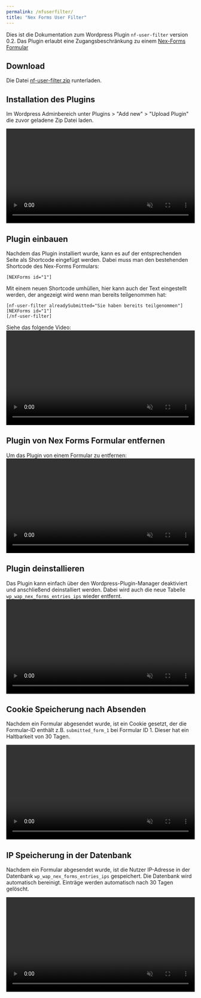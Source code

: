 ```yaml
---
permalink: /nfuserfilter/
title: "Nex Forms User Filter"
---
```


Dies ist die Dokumentation zum Wordpress Plugin `nf-user-filter` version 0.2. Das Plugin erlaubt eine Zugangsbeschränkung zu einem
<a target="_blank" rel="noopener noreferrer" href="https://de.wordpress.org/plugins/nex-forms-express-wp-form-builder/">Nex-Forms Formular</a>

## Download

Die Datei
<a target="_blank" rel="noopener noreferrer" href="../assets/releases/nf-user-filter/nf-user-filter.zip">nf-user-filter.zip</a>
runterladen.

## Installation des Plugins

Im Wordpress Adminbereich unter Plugins > "Add new" > "Upload Plugin" die zuvor geladene Zip Datei laden.

<video muted controls width="100%" >
    <source src="../assets/releases/nf-user-filter/videos/01_Installation.mp4" type="video/mp4">
</video>

## Plugin einbauen

Nachdem das Plugin installiert wurde, kann es auf der entsprechenden Seite als Shortcode eingefügt werden.
Dabei muss man den bestehenden Shortcode des Nex-Forms Formulars:

```
[NEXForms id="1"]
```

Mit einem neuen Shortcode umhüllen, hier kann auch der Text eingestellt werden, der angezeigt wird wenn man bereits teilgenommen hat:

```
[nf-user-filter alreadySubmitted="Sie haben bereits teilgenommen"]
[NEXForms id="1"]
[/nf-user-filter]
```

Siehe das folgende Video:
<video muted controls width="100%" >
    <source src="../assets/releases/nf-user-filter/videos/02_Setup.mp4" type="video/mp4">
</video>

## Plugin von Nex Forms Formular entfernen
Um das Plugin von einem Formular zu entfernen:
<video muted controls width="100%" >
    <source src="../assets/releases/nf-user-filter/videos/03_Removal.mp4" type="video/mp4">
</video>

## Plugin deinstallieren
Das Plugin kann einfach über den Wordpress-Plugin-Manager deaktiviert und anschließend deinstalliert werden.
Dabei wird auch die neue Tabelle `wp_wap_nex_forms_entries_ips` wieder entfernt.
<video muted controls width="100%" >
    <source src="../assets/releases/nf-user-filter/videos/04_Uninstallation.mp4" type="video/mp4">
</video>

## Cookie Speicherung nach Absenden

Nachdem ein Formular abgesendet wurde, ist ein Cookie gesetzt, der die Formular-ID enthält z.B. `submitted_form_1` bei Formular ID 1. Dieser hat ein Haltbarkeit von 30 Tagen.

<video muted controls width="100%" >
    <source src="../assets/releases/nf-user-filter/videos/05_Stored_Cookie.mp4" type="video/mp4">
</video>

## IP Speicherung in der Datenbank

Nachdem ein Formular abgesendet wurde, ist die Nutzer IP-Adresse in der Datenbank `wp_wap_nex_forms_entries_ips` gespeichert. Die Datenbank wird automatisch bereinigt. Einträge werden automatisch nach 30 Tagen gelöscht.

<video muted controls width="100%" >
    <source src="../assets/releases/nf-user-filter/videos/06_Stored_IP.mp4" type="video/mp4">
</video>
